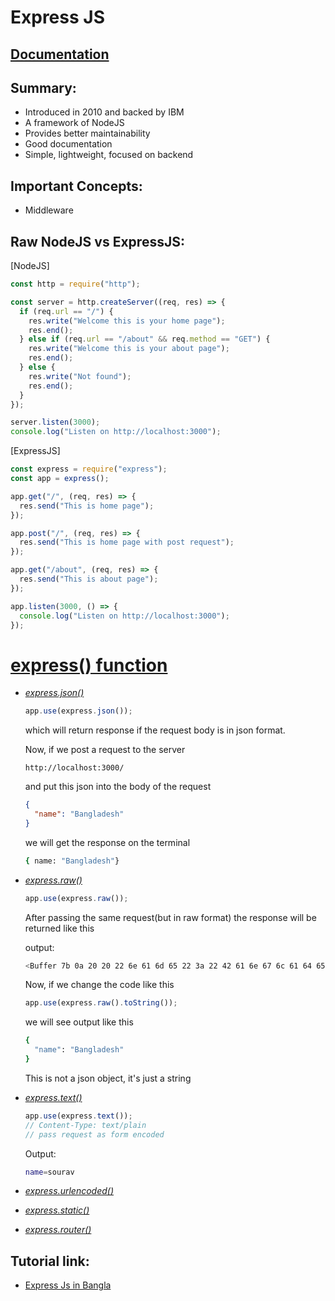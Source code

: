 # Express JS

## [Documentation](https://expressjs.com/en/4x/api.html#express)

## Summary:

- Introduced in 2010 and backed by IBM
- A framework of NodeJS
- Provides better maintainability
- Good documentation
- Simple, lightweight, focused on backend

## Important Concepts:

- Middleware

## Raw NodeJS vs ExpressJS:

[NodeJS]

```js
const http = require("http");

const server = http.createServer((req, res) => {
  if (req.url == "/") {
    res.write("Welcome this is your home page");
    res.end();
  } else if (req.url == "/about" && req.method == "GET") {
    res.write("Welcome this is your about page");
    res.end();
  } else {
    res.write("Not found");
    res.end();
  }
});

server.listen(3000);
console.log("Listen on http://localhost:3000");
```

[ExpressJS]

```js
const express = require("express");
const app = express();

app.get("/", (req, res) => {
  res.send("This is home page");
});

app.post("/", (req, res) => {
  res.send("This is home page with post request");
});

app.get("/about", (req, res) => {
  res.send("This is about page");
});

app.listen(3000, () => {
  console.log("Listen on http://localhost:3000");
});
```

# [express() function](https://expressjs.com/en/api.html#express)

- [_express.json()_](https://expressjs.com/en/api.html#express.json)

  ```js
  app.use(express.json());
  ```

  which will return response if the request body is in json format.

  Now, if we post a request to the server

  ```
  http://localhost:3000/
  ```

  and put this json into the body of the request

  ```json
  {
    "name": "Bangladesh"
  }
  ```

  we will get the response on the terminal

  ```bash
  { name: "Bangladesh"}
  ```

- [_express.raw()_](https://expressjs.com/en/api.html#express.raw)

  ```js
  app.use(express.raw());
  ```

  After passing the same request(but in raw format) the response will be returned like this

  output:

  ```bash
  <Buffer 7b 0a 20 20 22 6e 61 6d 65 22 3a 22 42 61 6e 67 6c 61 64 65 73 68 22 0a 7d>
  ```

  Now, if we change the code like this

  ```js
  app.use(express.raw().toString());
  ```

  we will see output like this

  ```bash
  {
    "name": "Bangladesh"
  }
  ```

  This is not a json object, it's just a string

- [_express.text()_](https://expressjs.com/en/api.html#express.text)

  ```js
  app.use(express.text());
  // Content-Type: text/plain
  // pass request as form encoded
  ```

  Output:

  ```bash
  name=sourav
  ```

- [_express.urlencoded()_](https://expressjs.com/en/api.html#express.urlencoded)

- [_express.static()_](https://expressjs.com/en/api.html#express.static)

- [_express.router()_](https://expressjs.com/en/api.html#express.router)

## Tutorial link:

- [Express Js in Bangla](https://youtu.be/nwneGf7vYgY)
